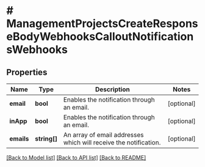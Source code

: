 # # ManagementProjectsCreateResponseBodyWebhooksCalloutNotificationsWebhooks

## Properties

Name | Type | Description | Notes
------------ | ------------- | ------------- | -------------
**email** | **bool** | Enables the notification through an email. | [optional]
**inApp** | **bool** | Enables the notification through an email. | [optional]
**emails** | **string[]** | An array of email addresses which will receive the notification. | [optional]

[[Back to Model list]](../../README.md#models) [[Back to API list]](../../README.md#endpoints) [[Back to README]](../../README.md)
